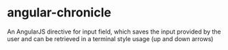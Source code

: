 # angular-chronicle
An AngularJS directive for input field, which saves the input provided by the user and can be retrieved in a terminal style usage (up and down arrows)
